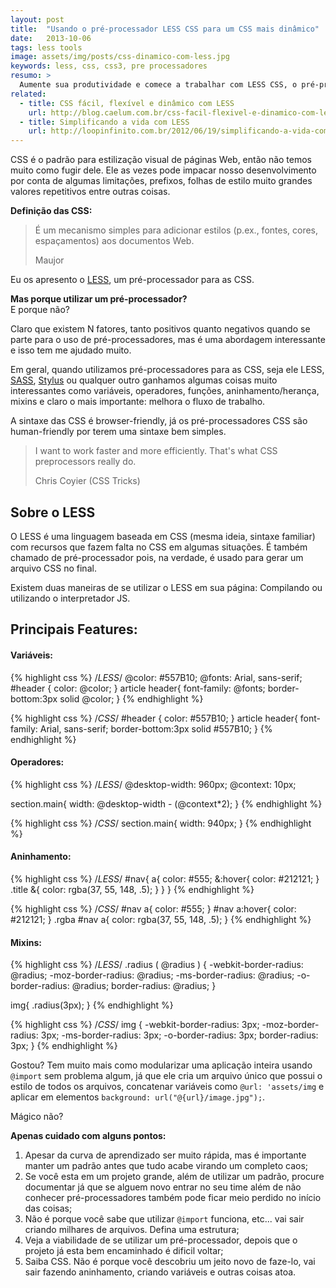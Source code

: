 ```yaml
---
layout: post
title:  "Usando o pré-processador LESS CSS para um CSS mais dinâmico"
date:   2013-10-06
tags: less tools
image: assets/img/posts/css-dinamico-com-less.jpg
keywords: less, css, css3, pre processadores
resumo: >
  Aumente sua produtividade e comece a trabalhar com LESS CSS, o pré-processador que é dinâmico, fácil e flexível para desenvolver suas Cascading Style Sheets.
related:
  - title: CSS fácil, flexível e dinâmico com LESS
    url: http://blog.caelum.com.br/css-facil-flexivel-e-dinamico-com-less/
  - title: Simplificando a vida com LESS
    url: http://loopinfinito.com.br/2012/06/19/simplificando-a-vida-com-less/
---
```

CSS é o padrão para estilização visual de páginas Web, então não temos muito como fugir dele. Ele as vezes pode impacar nosso desenvolvimento por conta de algumas limitações, prefixos, folhas de estilo muito grandes valores repetitivos entre outras coisas.

**Definição das CSS:**

> É um mecanismo simples para adicionar estilos (p.ex., fontes, cores, espaçamentos) aos documentos Web.
>
> Maujor

Eu os apresento o [LESS](http://lesscss.org/), um pré-processador para as CSS.

**Mas porque utilizar um pré-processador?** <br>
E porque não?

Claro que existem N fatores, tanto positivos quanto negativos quando se parte para o uso de pré-processadores, mas é uma abordagem interessante e isso tem me ajudado muito.

Em geral, quando utilizamos pré-processadores para as CSS, seja ele LESS, [SASS](http://sass-lang.com/), [Stylus](http://learnboost.github.io/stylus/) ou qualquer outro ganhamos algumas coisas muito interessantes como variáveis, operadores, funções, aninhamento/herança, mixins e claro o mais importante: melhora o fluxo de trabalho.

A sintaxe das CSS é browser-friendly, já os pré-processadores CSS são human-friendly por terem uma sintaxe bem simples.

> I want to work faster and more efficiently. That's what CSS preprocessors really do.
>
> Chris Coyier (CSS Tricks)

## Sobre o LESS
O LESS é uma linguagem baseada em CSS (mesma ideia, sintaxe familiar) com recursos que fazem falta no CSS em algumas situações. É também chamado de pré-processador pois, na verdade, é usado para gerar um arquivo CSS no final.

Existem duas maneiras de se utilizar o LESS em sua página: Compilando ou utilizando o interpretador JS.

## Principais Features:

#### Variáveis:
{% highlight css %}
/*LESS*/
@color: #557B10;
@fonts: Arial, sans-serif;
#header {
  color: @color;
}
article header{
  font-family: @fonts;
  border-bottom:3px solid @color;
}
{% endhighlight %}

{% highlight css %}
/*CSS*/
#header {
  color: #557B10;
}
article header{
  font-family: Arial, sans-serif;
  border-bottom:3px solid #557B10;
}
{% endhighlight %}

#### Operadores:
{% highlight css %}
/*LESS*/
@desktop-width: 960px;
@context: 10px;

section.main{
  width: @desktop-width - (@context*2);
}
{% endhighlight %}

{% highlight css %}
/*CSS*/
section.main{
  width: 940px;
}
{% endhighlight %}

#### Aninhamento:
{% highlight css %}
/*LESS*/
#nav{
  a{
    color: #555;
    &:hover{
       color: #212121;
    }
    .title &{
      color: rgba(37, 55, 148, .5);
    }
  }
}
{% endhighlight %}

{% highlight css %}
/*CSS*/
#nav a{
  color: #555;
}
#nav a:hover{
  color: #212121;
}
.rgba #nav a{
  color: rgba(37, 55, 148, .5);
}
{% endhighlight %}

#### Mixins:
{% highlight css %}
/*LESS*/
.radius ( @radius ) {
  -webkit-border-radius: @radius;
  -moz-border-radius: @radius;
  -ms-border-radius: @radius;
  -o-border-radius: @radius;
  border-radius: @radius;
}

img{
  .radius(3px);
}
{% endhighlight %}

{% highlight css %}
/*CSS*/
img {
  -webkit-border-radius: 3px;
  -moz-border-radius: 3px;
  -ms-border-radius: 3px;
  -o-border-radius: 3px;
  border-radius: 3px;
}
{% endhighlight %}

Gostou? Tem muito mais como modularizar uma aplicação inteira usando `@import` sem problema algum, já que ele cria um arquivo único que possui o estilo de todos os arquivos, concatenar variáveis como `@url: 'assets/img` e aplicar em elementos `background: url("@{url}/image.jpg");`.

Mágico não?

**Apenas cuidado com alguns pontos:**

1. Apesar da curva de aprendizado ser muito rápida, mas é importante manter um padrão antes que tudo acabe virando um completo caos;
2. Se você esta em um projeto grande, além de utilizar um padrão, procure documentar já que se alguem novo entrar no seu time além de não conhecer pré-processadores também pode ficar meio perdido no início das coisas;
3. Não é porque você sabe que utilizar `@import` funciona, etc... vai sair criando milhares de arquivos. Defina uma estrutura;
4. Veja a viabilidade de se utilizar um pré-processador, depois que o projeto já esta bem encaminhado é dificil voltar;
5. Saiba CSS. Não é porque você descobriu um jeito novo de faze-lo, vai sair fazendo aninhamento, criando variáveis e outras coisas atoa.
